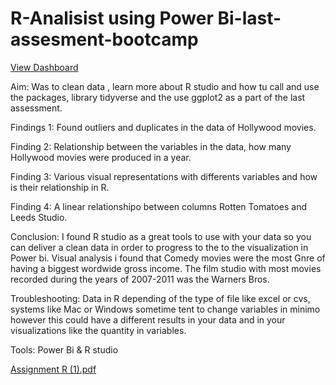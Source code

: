 # R-Analisist using Power Bi-last-assesment-bootcamp
[View Dashboard](https://app.powerbi.com/links/yU06sSvsmy?ctid=6efd0f20-57c8-4447-b53f-00d4992ca50b&pbi_source=linkShare)

Aim: Was to clean data , learn more about R studio and how tu call and use the packages, library tidyverse and the use ggplot2 as a part of the last assessment.

Findings 1: Found outliers and duplicates in the data of Hollywood movies.

Finding 2: Relationship between the variables in the data, how many Hollywood movies were produced in a year.

Finding 3: Various visual representations with differents variables and how is their relationship in R.

Finding 4: A linear relationshipo between columns Rotten Tomatoes and Leeds Studio.

Conclusion: I found R studio as a great tools to use with your data so you can deliver a clean data in order to progress to the to the visualization in Power bi.
Visual analysis i found that Comedy movies were the most Gnre of having a biggest wordwide gross income.
The film studio with most movies recorded during the years of 2007-2011 was the Warners Bros.

Troubleshooting: Data in R depending of the type of file like excel or cvs, systems like Mac or Windows sometime tent to change variables in minimo however this could have a different results in your data and in your visualizations like the quantity in variables.

Tools: Power Bi & R studio

[Assignment R (1).pdf](https://github.com/LisbethH23/R-project-last-assesment-bootcamp/files/10254735/Assignment.R.1.pdf)
